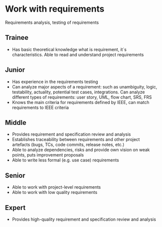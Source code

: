 # Work with requirements
Requirements analysis, testing of requirements
## Trainee
- Has basic theoretical knowledge what is requirement,  it`s characteristics. Able to read and understand project requirements
## Junior
- Has experience in the requirements testing
- Can analyze major aspects of a requirement: such as unambiguity, logic, testability, actuality, potential test cases, integrations. Can analyze different types of requirements: user story, UML, flow chart, SRS, FRS
- Knows the main criteria for requirements defined by IEEE, can match requirements to IEEE criteria
## Middle
- Provides requirement and specification review and analysis
- Establishes traceability between requirements and other project artefacts (bugs, TCs, code commits, release notes, etc.)
- Able to analyze dependencies, risks and provide own vision on weak points, puts improvement proposals
- Able to write less formal (e.g. use case) requirements
## Senior
- Able to work with project-level requirements
- Able to work with low quality requirements
## Expert
- Provides high-quality requirement and specification review and analysis